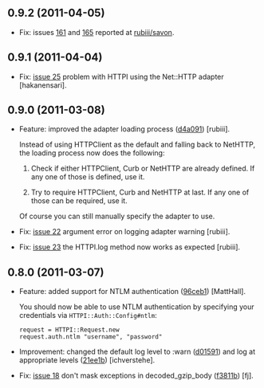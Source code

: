 ## 0.9.2 (2011-04-05)

* Fix: issues [161](https://github.com/rubiii/httpi/issues/161) and [165](https://github.com/rubiii/httpi/issues/165)
  reported at [rubiii/savon](https://github.com/rubiii/savon).

## 0.9.1 (2011-04-04)

* Fix: [issue 25](https://github.com/rubiii/httpi/issues/22) problem with HTTPI using the Net::HTTP adapter [hakanensari].

## 0.9.0 (2011-03-08)

* Feature: improved the adapter loading process ([d4a091](https://github.com/rubiii/httpi/commit/d4a091)) [rubiii].

  Instead of using HTTPClient as the default and falling back to NetHTTP, the loading process now does the following:

  1. Check if either HTTPClient, Curb or NetHTTP are already defined.
     If any one of those is defined, use it.

  2. Try to require HTTPClient, Curb and NetHTTP at last.
     If any one of those can be required, use it.

  Of course you can still manually specify the adapter to use.

* Fix: [issue 22](https://github.com/rubiii/httpi/issues/22) argument error on logging adapter warning [rubiii].

* Fix: [issue 23](https://github.com/rubiii/httpi/issues/23) the HTTPI.log method now works as expected [rubiii].

## 0.8.0 (2011-03-07)

* Feature: added support for NTLM authentication ([96ceb1](https://github.com/rubiii/httpi/commit/96ceb1)) [MattHall].

  You should now be able to use NTLM authentication by specifying your credentials via `HTTPI::Auth::Config#ntlm`:

      request = HTTPI::Request.new
      request.auth.ntlm "username", "password"

* Improvement: changed the default log level to :warn ([d01591](https://github.com/rubiii/httpi/commit/d01591))
  and log at appropriate levels ([21ee1b](https://github.com/rubiii/httpi/commit/21ee1b)) [ichverstehe].

* Fix: [issue 18](https://github.com/rubiii/httpi/issues/18) don't mask exceptions in decoded_gzip_body
  ([f3811b](https://github.com/rubiii/httpi/commit/f3811b)) [fj].
